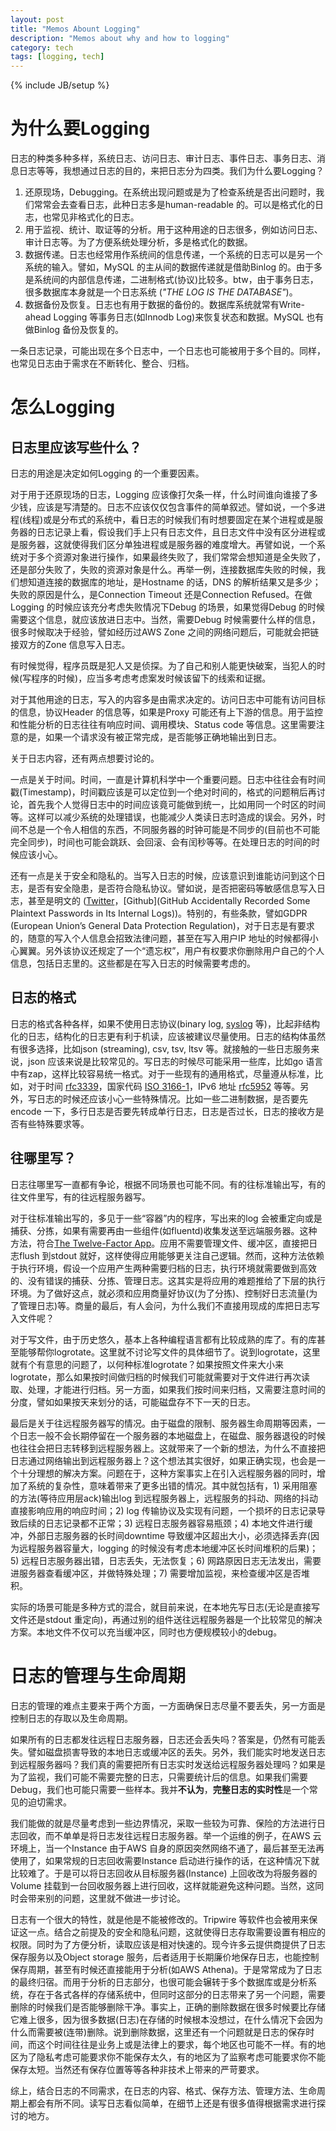 ```yaml
---
layout: post
title: "Memos Abount Logging"
description: "Memos about why and how to logging"
category: tech
tags: [logging, tech]
---
```

{% include JB/setup %}

# 为什么要Logging

日志的种类多种多样，系统日志、访问日志、审计日志、事件日志、事务日志、消息日志等等，我想通过日志的目的，来把日志分为四类。我们为什么要Logging？

1. 还原现场，Debugging。在系统出现问题或是为了检查系统是否出问题时，我们常常会去查看日志，此种日志多是human-readable 的。可以是格式化的日志，也常见非格式化的日志。
2. 用于监视、统计、取证等的分析。用于这种用途的日志很多，例如访问日志、审计日志等。为了方便系统处理分析，多是格式化的数据。
3. 数据传递。日志也经常用作系统间的信息传递，一个系统的日志可以是另一个系统的输入。譬如，MySQL 的主从间的数据传递就是借助Binlog 的。由于多是系统间的内部信息传递，二进制格式(协议)比较多。btw，由于事务日志，很多数据库本身就是一个日志系统 (*"THE LOG IS THE DATABASE"*)。
4. 数据备份及恢复。日志也有用于数据的备份的。数据库系统就常有Write-ahead Logging 等事务日志(如Innodb Log)来恢复状态和数据。MySQL 也有做Binlog 备份及恢复的。

一条日志记录，可能出现在多个日志中，一个日志也可能被用于多个目的。同样，也常见日志由于需求在不断转化、整合、归档。

# 怎么Logging

## 日志里应该写些什么？

日志的用途是决定如何Logging 的一个重要因素。

对于用于还原现场的日志，Logging 应该像打欠条一样，什么时间谁向谁接了多少钱，应该是写清楚的。日志不应该仅仅包含事件的简单叙述。譬如说，一个多进程(线程)或是分布式的系统中，看日志的时候我们有时想要固定在某个进程或是服务器的日志记录上看，假设我们手上只有日志文件，且日志文件中没有区分进程或是服务器，这就使得我们区分单独进程或是服务器的难度增大。再譬如说，一个系统对于多个资源对象进行操作，如果最终失败了，我们常常会想知道是全失败了，还是部分失败了，失败的资源对象是什么。再举一例，连接数据库失败的时候，我们想知道连接的数据库的地址，是Hostname 的话，DNS 的解析结果又是多少；失败的原因是什么，是Connection Timeout 还是Connection Refused。在做Logging 的时候应该充分考虑失败情况下Debug 的场景，如果觉得Debug 的时候需要这个信息，就应该放进日志中。当然，需要Debug 时候需要什么样的信息，很多时候取决于经验，譬如经历过AWS Zone 之间的网络问题后，可能就会把链接双方的Zone 信息写入日志。

有时候觉得，程序员既是犯人又是侦探。为了自己和别人能更快破案，当犯人的时候(写程序的时候)，应当多考虑考虑案发时候该留下的线索和证据。

对于其他用途的日志，写入的内容多是由需求决定的。访问日志中可能有访问目标的信息，协议Header 的信息等，如果是Proxy 可能还有上下游的信息。用于监控和性能分析的日志往往有响应时间、调用模块、Status code 等信息。这里需要注意的是，如果一个请求没有被正常完成，是否能够正确地输出到日志。

关于日志内容，还有两点想要讨论的。

一点是关于时间。时间，一直是计算机科学中一个重要问题。日志中往往会有时间戳(Timestamp)，时间戳应该是可以定位到一个绝对时间的，格式的问题稍后再讨论，首先我个人觉得日志中的时间应该竟可能做到统一，比如用同一个时区的时间等。这样可以减少系统的处理错误，也能减少人类读日志时造成的误会。另外，时间不总是一个令人相信的东西，不同服务器的时钟可能是不同步的(目前也不可能完全同步)，时间也可能会跳跃、会回滚、会有闰秒等等。在处理日志的时间的时候应该小心。

还有一点是关于安全和隐私的。当写入日志的时候，应该意识到谁能访问到这个日志，是否有安全隐患，是否符合隐私协议。譬如说，是否把密码等敏感信息写入日志，甚至是明文的 ([Twitter](https://blog.twitter.com/official/en_us/topics/company/2018/keeping-your-account-secure.html)，[Github](GitHub Accidentally Recorded Some Plaintext Passwords in Its Internal Logs))。特别的，有些条款，譬如GDPR (European Union’s General Data Protection Regulation)，对于日志是有要求的，随意的写入个人信息会招致法律问题，甚至在写入用户IP 地址的时候都得小心翼翼。另外该协议还规定了一个“遗忘权”，用户有权要求你删除用户自己的个人信息，包括日志里的。这些都是在写入日志的时候需要考虑的。

## 日志的格式

日志的格式各种各样，如果不使用日志协议(binary log, [syslog](https://tools.ietf.org/html/rfc5424) 等)，比起非结构化的日志，结构化的日志更有利于机读，应该被建议尽量使用。日志的结构体虽然有很多选择，比如json (streaming), csv, tsv, ltsv 等。就接触的一些日志服务来说，json 应该来说是比较常见的。写日志的时候尽可能采用一些库，比如go 语言中有zap，这样比较容易统一格式。对于一些现有的通用格式，尽量遵从标准，比如，对于时间 [rfc3339](https://www.ietf.org/rfc/rfc3339.txt)，国家代码 [ISO 3166-1](https://en.wikipedia.org/wiki/ISO_3166-1)，IPv6 地址 [rfc5952](https://tools.ietf.org/html/rfc5952) 等等。另外，写日志的时候还应该小心一些特殊情况。比如一些二进制数据，是否要先encode 一下，多行日志是否要先转成单行日志，日志是否过长，日志的接收方是否有些特殊要求等。

## 往哪里写？

日志往哪里写一直都有争论，根据不同场景也可能不同。有的往标准输出写，有的往文件里写，有的往远程服务器写。

对于往标准输出写的，多见于一些“容器”内的程序，写出来的log 会被重定向或是捕获、分拣，如果有需要再由一些组件(如fluentd)收集发送至远端服务器。这种方法，符合[The Twelve-Factor App](https://12factor.net/logs)。应用不需要管理文件、缓冲区，直接把日志flush 到stdout 就好，这样使得应用能够更关注自己逻辑。然而，这种方法依赖于执行环境，假设一个应用产生两种需要归档的日志，执行环境就需要做到高效的、没有错误的捕获、分拣、管理日志。这其实是将应用的难题推给了下层的执行环境。为了做好这点，就必须和应用商量好协议(为了分拣)、控制好日志流量(为了管理日志)等。商量的最后，有人会问，为什么我们不直接用现成的库把日志写入文件呢？

对于写文件，由于历史悠久，基本上各种编程语言都有比较成熟的库了。有的库甚至能够帮你logrotate。这里就不讨论写文件的具体细节了。说到logrotate，这里就有个有意思的问题了，以何种标准logrotate？如果按照文件来大小来logrotate，那么如果按时间做归档的时候我们可能就需要对于文件进行再次读取、处理，才能进行归档。另一方面，如果我们按时间来归档，又需要注意时间的分度，譬如如果按天来划分的话，可能磁盘存不下一天的日志。

最后是关于往远程服务器写的情况。由于磁盘的限制、服务器生命周期等因素，一个日志一般不会长期停留在一个服务器的本地磁盘上，在磁盘、服务器退役的时候也往往会把日志转移到远程服务器上。这就带来了一个新的想法，为什么不直接把日志通过网络输出到远程服务器上？这个想法其实很好，如果正确实现，也会是一个十分理想的解决方案。问题在于，这种方案事实上在引入远程服务器的同时，增加了系统的复杂性，意味着带来了更多出错的情况。其中就包括有，1) 采用阻塞的方法(等待应用层ack)输出log 到远程服务器上，远程服务的抖动、网络的抖动直接影响应用的响应时间；2) log 传输协议及实现有问题，一个损坏的日志记录导致后续的日志记录都不正常；3) 远程日志服务器容易瓶颈；4) 本地文件进行缓冲，外部日志服务器的长时间downtime 导致缓冲区超出大小，必须选择丢弃(因为远程服务器容量大，logging 的时候没有考虑本地缓冲区长时间堆积的后果)；5) 远程日志服务器出错，日志丢失，无法恢复；6) 网路原因日志无法发出，需要进服务器查看缓冲区，并做特殊处理；7) 需要增加监视，来检查缓冲区是否堆积。

实际的场景可能是多种方式的混合，就目前来说，在本地先写日志(无论是直接写文件还是stdout 重定向)，再通过别的组件送往远程服务器是一个比较常见的解决方案。本地文件不仅可以充当缓冲区，同时也方便规模较小的debug。



# 日志的管理与生命周期

日志的管理的难点主要来于两个方面，一方面确保日志尽量不要丢失，另一方面是控制日志的存取以及生命周期。

如果所有的日志都发往远程日志服务器，日志还会丢失吗？答案是，仍然有可能丢失。譬如磁盘损害导致的本地日志或缓冲区的丢失。另外，我们能实时地发送日志到远程服务器吗？我们真的需要把所有日志实时发送给远程服务器处理吗？如果是为了监视，我们可能不需要完整的日志，只需要统计后的信息。如果我们需要Debug，我们也可能只需要一些样本。我并**不认为**，**完整日志的实时性**是一个常见的迫切需求。

我们能做的就是尽量考虑到一些边界情况，采取一些较为可靠、保险的方法进行日志回收，而不单单是将日志发往远程日志服务器。举一个运维的例子，在AWS 云环境上，当一个Instance 由于AWS 自身的原因突然网络不通了，最后甚至无法再使用了，如果常规的日志回收需要Instance 启动进行操作的话，在这种情况下就比较难了。于是可以将日志回收从目标服务器(Instance) 上回收改为将服务器的Volume 挂载到一台回收服务器上进行回收，这样就能避免这种问题。当然，这同时会带来别的问题，这里就不做进一步讨论。

日志有一个很大的特性，就是他是不能被修改的。Tripwire 等软件也会被用来保证这一点。结合之前提及的安全和隐私问题，这就使得日志存取需要设置有相应的权限。同时为了方便分析，读取应该是相对快速的。现今许多云提供商提供了日志保存服务以及Object storage 服务，后者适用于长期廉价地保存日志，也能控制保存周期，甚至有时候还直接能用于分析(如AWS Athena)。于是常常成为了日志的最终归宿。而用于分析的日志部分，也很可能会辗转于多个数据库或是分析系统，存在于各式各样的存储系统中，但同时这部分的日志带来了另一个问题，需要删除的时候我们是否能够删除干净。事实上，正确的删除数据在很多时候要比存储它难上很多，因为很多数据(日志)在存储的时候根本没想过，在什么情况下会因为什么而需要被(连带)删除。说到删除数据，这里还有一个问题就是日志的保存时间，而这个时间往往是业务上或是法律上的要求，每个地区也可能不一样。有的地区为了隐私考虑可能要求你不能保存太久，有的地区为了监察考虑可能要求你不能保存太短。当然还有保存位置等等各种非技术上带来的严苛要求。



综上，结合日志的不同需求，在日志的内容、格式、保存方法、管理方法、生命周期上都会有所不同。读写日志看似简单，在细节上还是有很多值得根据需求进行探讨的地方。
